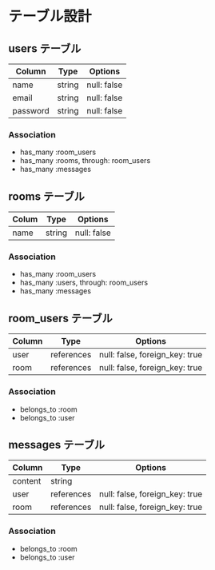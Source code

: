 # テーブル設計
## users テーブル

| Column   | Type     | Options      |
| ---------| -------- | ------------ |
| name     | string   | null: false  |
| email    | string   | null: false  |
| password | string   | null: false  |

### Association

- has_many :room_users
- has_many :rooms, through: room_users
- has_many :messages

## rooms テーブル

| Colum   | Type   | Options     |
| ------- | ------ | ----------- |
| name    | string | null: false |

### Association
- has_many :room_users
- has_many :users, through: room_users
- has_many :messages

## room_users テーブル
| Column | Type       | Options                        |
| ------ | ---------- | ------------------------------ |
| user   | references | null: false, foreign_key: true |
| room   | references | null: false, foreign_key: true |

### Association

- belongs_to :room
- belongs_to :user

## messages テーブル

| Column  | Type       | Options                        |
| ------- | ---------- | ------------------------------ |
| content | string     |                                |
| user    | references | null: false, foreign_key: true |
| room    | references | null: false, foreign_key: true |

### Association

- belongs_to :room
- belongs_to :user